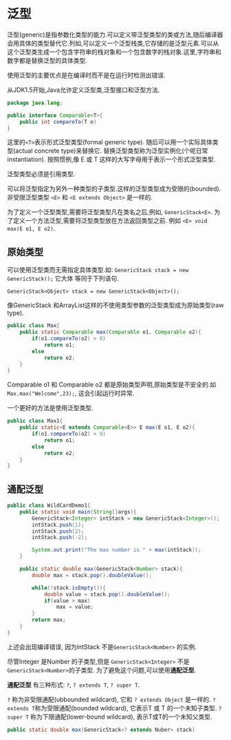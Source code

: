 # 泛型

泛型(generic)是指参数化类型的能力.可以定义带泛型类型的类或方法,随后编译器会用具体的类型替代它.列如,可以定义一个泛型栈类,它存储的是泛型元素.可以从这个泛型类生成一个包含字符串的栈对象和一个包含数字的栈对象.这里,字符串和数字都是替换泛型的具体类型.

使用泛型的主要优点是在编译时而不是在运行时检测出错误.

从JDK1.5开始,Java允许定义泛型类,泛型接口和泛型方法.

```java
package java.lang;

public interface Comparable<T>{
    public int compareTo(T o)
}
```

这里的`<T>`表示形式泛型类型(formal generic type). 随后可以用一个实际具体类型(actual concrete type)来替换它. 替换泛型类型称为泛型实例化(个呢日常instantiation). 按照惯例,像
E 或 T 这样的大写字母用于表示一个形式泛型类型.

泛型类型必须是引用类型.

可以将泛型指定为另外一种类型的子类型.这样的泛型类型成为受限的(bounded).非受限泛型类型
`<E>` 和 `<E extends Object>` 是一样的.

为了定义一个泛型类型,需要将泛型类型凡在类名之后,例如, `GenericStack<E>`.
为了定义一个方法泛型,需要将泛型类型放在方法返回类型之前. 例如 `<E> void max(E o1, E o2)`.

## 原始类型

可以使用泛型类而无需指定具体类型.如: `GenericStack stack = new GenericStack();` 它大体
等同于下列语句.

`GenericStack<Object> stack = new GenericStack<Object>();`

像GenericStack 和ArrayList这样的不使用类型参数的泛型类型成为原始类型(raw type).

```java
public class Max{
    public static Comparable max(Comparable o1, Comparable o2){
        if(o1.compareTo(o2) > 0)
            return o1;
        else
            return o2;
    }
}
```

Comparable o1 和 Comparable o2 都是原始类型声明,原始类型是不安全的.如 `Max.max("Welcome",23);`, 这会引起运行时异常.

一个更好的方法是使用泛型类型.

```java
public class Max1{
    public static<E extends Comparable<E>> E max(E o1, E o2){
        if(o1.compareTo(o2) > 0)
            return o1;
        else
            return o2;
    }
}
```

## 通配泛型

```java
public class WildCardDemo1{
    public static void main(String[]args){
        GenericStack<Integer> intStack = new GenericStack<Integer>();
        intStack.push(1);
        intStack.push(2);
        intStack.push(-2);

        System.out.print("The max number is " + max(intStack));
    }

    public static double max(GenericStack<Number> stack){
        double max = stack.pop().doubleValue();

        while(!stack.isEmpty()){
            double value = stack.pop().doubleValue();
            if(value > max)
                max = value;
        }
        return max;
    }
}
```

上述会出现编译错误, 因为intStack 不是`GenericStack<Number>` 的实例.

尽管Integer 是Number 的子类型,但是 `GenericStack<Integer>` 不是 `GenericStack<Number>`的子类型. 为了避免这个问题,可以使用**通配泛型**.

**通配泛型** 有三种形式: `?`, `? extends T`, `? super T`.

`?` 称为非受限通配(ubbounded wildcard), 它和 `? extends Object` 是一样的.
`? extends T`称为受限通配(bounded wildcard), 它表示T 或 T 的一个未知子类型.
`? super T` 称为下限通配(lower-bound wildcard), 表示T或T的一个未知父类型.

```java
public static double max(GenericStack<? extends Nuber> stack)
```

